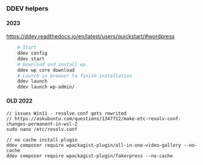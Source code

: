 ### DDEV helpers

#### 2023
https://ddev.readthedocs.io/en/latest/users/quickstart/#wordpress
```sh
    # Start
    ddev config
    ddev start
    # Download and install wp
    ddev wp core download
    # Launch in browser to finish installation
    ddev launch
    ddev launch wp-admin/
```






#### OLD 2022

    // issues Win11 - resolve.conf gets rewrited
    // https://askubuntu.com/questions/1347712/make-etc-resolv-conf-changes-permanent-in-wsl-2
    sudo nano /etc/resolv.conf

    // no cache install plugin 
    ddev composer require wpackagist-plugin/all-in-one-video-gallery --no-cache
    ddev composer require wpackagist-plugin/fakerpress --no-cache
